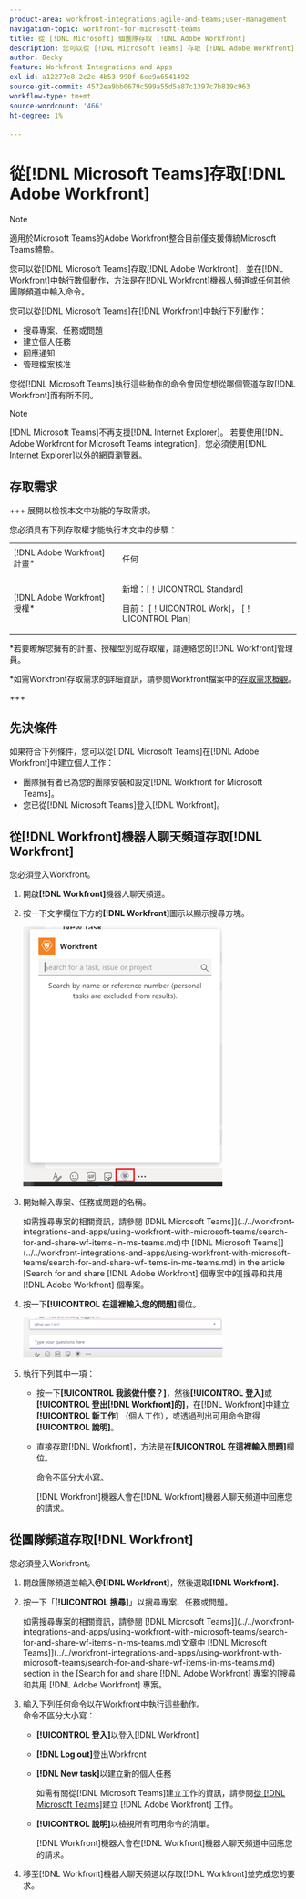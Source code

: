 ```yaml
---
product-area: workfront-integrations;agile-and-teams;user-management
navigation-topic: workfront-for-microsoft-teams
title: 從 [!DNL Microsoft] 個團隊存取 [!DNL Adobe Workfront]
description: 您可以從 [!DNL Microsoft Teams] 存取 [!DNL Adobe Workfront] ，並在 [!DNL Workfront] 中執行數個動作，方法是在Workfront機器人頻道或其他任何團隊頻道中輸入命令。
author: Becky
feature: Workfront Integrations and Apps
exl-id: a12277e8-2c2e-4b53-990f-6ee9a6541492
source-git-commit: 4572ea9bb0679c599a55d5a87c1397c7b819c963
workflow-type: tm+mt
source-wordcount: '466'
ht-degree: 1%

---
```


# 從[!DNL Microsoft Teams]存取[!DNL Adobe Workfront]

<!--Audited: 01/2024-->

>[!NOTE]
>
>適用於Microsoft Teams的Adobe Workfront整合目前僅支援傳統Microsoft Teams體驗。

您可以從[!DNL Microsoft Teams]存取[!DNL Adobe Workfront]，並在[!DNL Workfront]中執行數個動作，方法是在[!DNL Workfront]機器人頻道或任何其他團隊頻道中輸入命令。

您可以從[!DNL Microsoft Teams]在[!DNL Workfront]中執行下列動作：

* 搜尋專案、任務或問題
* 建立個人任務
* 回應通知
* 管理檔案核准

您從[!DNL Microsoft Teams]執行這些動作的命令會因您想從哪個管道存取[!DNL Workfront]而有所不同。

>[!NOTE]
>
>[!DNL Microsoft Teams]不再支援[!DNL Internet Explorer]。 若要使用[!DNL Adobe Workfront for Microsoft Teams integration]，您必須使用[!DNL Internet Explorer]以外的網頁瀏覽器。

## 存取需求

+++ 展開以檢視本文中功能的存取需求。

您必須具有下列存取權才能執行本文中的步驟：

<table style="table-layout:auto"> 
 <col> 
 <col> 
 <tbody> 
  <tr> 
   <td role="rowheader">[!DNL Adobe Workfront] 計畫*</td> 
   <td> <p>任何</p> </td> 
  </tr> 
  <tr> 
   <td role="rowheader">[!DNL Adobe Workfront] 授權*</td> 
   <td> <p>新增：[！UICONTROL Standard]</p>
   <p>目前： [！UICONTROL Work]， [！UICONTROL Plan]</p> </td> 
  </tr> 
 </tbody> 
</table>

*若要瞭解您擁有的計畫、授權型別或存取權，請連絡您的[!DNL Workfront]管理員。

*如需Workfront存取需求的詳細資訊，請參閱Workfront檔案中的[存取需求概觀](/help/quicksilver/administration-and-setup/add-users/access-levels-and-object-permissions/access-level-requirements-in-documentation.md)。

+++

## 先決條件

如果符合下列條件，您可以從[!DNL Microsoft Teams]在[!DNL Adobe Workfront]中建立個人工作：

* 團隊擁有者已為您的團隊安裝和設定[!DNL Workfront for Microsoft Teams]。
* 您已從[!DNL Microsoft Teams]登入[!DNL Workfront]。

## 從[!DNL Workfront]機器人聊天頻道存取[!DNL Workfront]

您必須登入Workfront。

1. 開啟&#x200B;**[!DNL Workfront]**&#x200B;機器人聊天頻道。
1. 按一下文字欄位下方的&#x200B;**[!DNL Workfront]**&#x200B;圖示以顯示搜尋方塊。

   ![teams_search_box_in_the_bot_channel.PNG](assets/teams-search-box-in-the-bot-channel-350x456.png)

1. 開始輸入專案、任務或問題的名稱。

   如需搜尋專案的相關資訊，請參閱 [!DNL Microsoft Teams]](../../workfront-integrations-and-apps/using-workfront-with-microsoft-teams/search-for-and-share-wf-items-in-ms-teams.md)中 [!DNL Microsoft Teams]](../../workfront-integrations-and-apps/using-workfront-with-microsoft-teams/search-for-and-share-wf-items-in-ms-teams.md) in the article [Search for and share [!DNL Adobe Workfront] 個專案中的[搜尋和共用 [!DNL Adobe Workfront] 個專案。

1. 按一下&#x200B;**[!UICONTROL 在這裡輸入您的問題]**&#x200B;欄位。

   ![ms_teams_type_your_questions_here_and_what_can_I_do_fields.png](assets/ms-teams-type-your-questions-here-and-what-can-i-do-fields-350x71.png)

1. 執行下列其中一項：

   * 按一下&#x200B;**[!UICONTROL 我該做什麼？]**，然後&#x200B;**[!UICONTROL 登入]**&#x200B;或&#x200B;**[!UICONTROL 登出[!DNL Workfront]的]**，在[!DNL Workfront]中建立&#x200B;**[!UICONTROL 新工作]** （個人工作），或透過列出可用命令取得&#x200B;**[!UICONTROL 說明]**。

   * 直接存取[!DNL Workfront]，方法是在&#x200B;**[!UICONTROL 在這裡輸入問題]**&#x200B;欄位。

     命令不區分大小寫。

     [!DNL Workfront]機器人會在[!DNL Workfront]機器人聊天頻道中回應您的請求。

## 從團隊頻道存取[!DNL Workfront]

您必須登入Workfront。

1. 開啟團隊頻道並輸入&#x200B;**@[!DNL Workfront]**，然後選取&#x200B;**[!DNL Workfront].**

1. 按一下「**[!UICONTROL 搜尋]**」以搜尋專案、任務或問題。

   如需搜尋專案的相關資訊，請參閱 [!DNL Microsoft Teams]](../../workfront-integrations-and-apps/using-workfront-with-microsoft-teams/search-for-and-share-wf-items-in-ms-teams.md)文章中 [!DNL Microsoft Teams]](../../workfront-integrations-and-apps/using-workfront-with-microsoft-teams/search-for-and-share-wf-items-in-ms-teams.md) section in the [Search for and share [!DNL Adobe Workfront] 專案的[搜尋和共用 [!DNL Adobe Workfront] 專案。

1. 輸入下列任何命令以在Workfront中執行這些動作。\
   命令不區分大小寫：

   * **[!UICONTROL 登入]**&#x200B;以登入[!DNL Workfront]
   * **[!DNL Log out]**&#x200B;登出Workfront
   * **[!DNL New task]**&#x200B;以建立新的個人任務

     如需有關從[!DNL Microsoft Teams]建立工作的資訊，請參閱[從 [!DNL Microsoft Teams]](../../workfront-integrations-and-apps/using-workfront-with-microsoft-teams/create-workfront-tasks-from-ms-teams.md)建立 [!DNL Adobe Workfront] 工作。

   * **[!UICONTROL 說明]**&#x200B;以檢視所有可用命令的清單。

     [!DNL Workfront]機器人會在[!DNL Workfront]機器人聊天頻道中回應您的請求。

1. 移至[!DNL Workfront]機器人聊天頻道以存取[!DNL Workfront]並完成您的要求。
